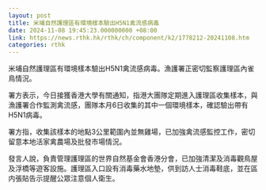 ```yaml
---
layout: post
title: 米埔自然護理區有環境樣本驗出H5N1禽流感病毒
date: 2024-11-08 19:45:23.000000000 +08:00
link: https://news.rthk.hk/rthk/ch/component/k2/1778212-20241108.htm
categories: rthk
---
```


米埔自然護理區有環境樣本驗出H5N1禽流感病毒。漁護署正密切監察護理區內雀鳥情況。

署方表示，今日接獲香港大學有關通知，指港大團隊定期進入護理區收集樣本，與漁護署合作監測禽流感，團隊本月6日收集的其中一個環境樣本，確認驗出帶有H5N1病毒。

署方指，收集該樣本的地點3公里範圍內並無雞場，已加強禽流感監控工作，密切留意本地活家禽農場及批發市場情況。

發言人說，負責管理護理區的世界自然基金會香港分會，已加強清潔及消毒觀鳥屋及浮橋等遊客設施。護理區入口設有消毒藥水地墊，供到訪人士消毒鞋底，並在區内張貼告示提醒公眾注意個人衛生。
